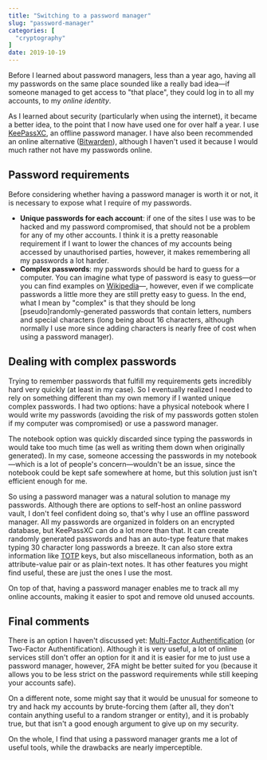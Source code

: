 ```yaml
---
title: "Switching to a password manager"
slug: "password-manager"
categories: [
  "cryptography"
]
date: 2019-10-19
---
```


Before I learned about password managers, less than a year ago, having all my
passwords on the same place sounded like a really bad idea—if someone managed to
get access to "that place", they could log in to all my accounts, to my *online
identity*.

As I learned about security (particularly when using the internet), it became a
better idea, to the point that I now have used one for over half a year. I use
[KeePassXC][kp], an offline password manager. I have also been recommended an
online alternative ([Bitwarden][bw]), although I haven't used it because I would
much rather not have my passwords online.

## Password requirements

Before considering whether having a password manager is worth it or not, it is
necessary to expose what I require of my passwords.

- **Unique passwords for each account**: if one of the sites I use was to be
  hacked and my password compromised, that should not be a problem for any of
  my other accounts. I think it is a pretty reasonable requirement if I want to
  lower the chances of my accounts being accessed by unauthorised parties,
  however, it makes remembering all my passwords a lot harder.
- **Complex passwords**: my passwords should be hard to guess for a computer.
  You can imagine what type of password is easy to guess—or you can find
  examples on [Wikipedia][wp]—, however, even if we complicate passwords a
  little more they are still pretty easy to guess. In the end, what I mean by
  "complex" is that they should be long [pseudo]randomly-generated passwords
  that contain letters, numbers and special characters (long being about 16
  characters, although normally I use more since adding characters is nearly
  free of cost when using a password manager).

## Dealing with complex passwords

Trying to remember passwords that fulfill my requirements gets incredibly hard
very quickly (at least in my case). So I eventually realized I needed to rely on
something different than my own memory if I wanted unique complex passwords. I
had two options: have a physical notebook where I would write my passwords
(avoiding the risk of my passwords gotten stolen if my computer was compromised)
or use a password manager.

The notebook option was quickly discarded since typing the passwords in would
take too much time (as well as writing them down when originally generated). In
my case, someone accessing the passwords in my notebook—which is a lot of
people's concern—wouldn't be an issue, since the notebook could be kept safe
somewhere at home, but this solution just isn't efficient enough for me.

So using a password manager was a natural solution to manage my passwords.
Although there are options to self-host an online password vault, I don't feel
confident doing so, that's why I use an offline password manager. All my
passwords are organized in folders on an encrypted database, but KeePassXC can
do a lot more than that. It can create randomly generated passwords and has an
auto-type feature that makes typing 30 character long passwords a breeze. It can
also store extra information like [TOTP][totp] keys, but also miscellaneous
information, both as an attribute-value pair or as plain-text notes. It has
other features you might find useful, these are just the ones I use the most.

On top of that, having a password manager enables me to track all my online
accounts, making it easier to spot and remove old unused accounts.

## Final comments

There is an option I haven't discussed yet: [Multi-Factor Authentification][mfa]
(or Two-Factor Authentification). Although it is very useful, a lot of online
services still don't offer an option for it and it is easier for me to just use
a password manager, however, 2FA might be better suited for you (because it
allows you to be less strict on the password requirements while still keeping
your accounts safe).

On a different note, some might say that it would be unusual for someone to try
and hack my accounts by brute-forcing them (after all, they don't contain
anything useful to a random stranger or entity), and it is probably true, but
that isn't a good enough argument to give up on my security.

On the whole, I find that using a password manager grants me a lot of useful
tools, while the drawbacks are nearly imperceptible.


[kp]: <https://keepassxc.org/> "KeePassXC"
[bw]: <https://bitwarden.com/> "Bitwarden"
[wp]: <https://en.wikipedia.org/wiki/Password_strength#Examples_of_weak_passwords> "Examples of weak passwords — Wikipedia"
[totp]: <https://en.wikipedia.org/wiki/Time-based_One-time_Password_algorithm> "TOTP — Wikipedia"
[mfa]: <https://en.wikipedia.org/wiki/Multi-factor_authentication> "Multi-Factor Authentification — Wikipedia"

